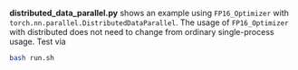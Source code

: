 **distributed_data_parallel.py** shows an example using `FP16_Optimizer` with
`torch.nn.parallel.DistributedDataParallel`.
The usage of `FP16_Optimizer` with distributed does not need to change from ordinary 
single-process usage.  Test via
```bash
bash run.sh
```
